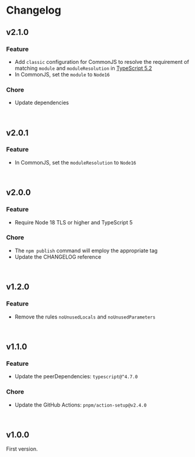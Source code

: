 # Changelog

## v2.1.0

### Feature

- Add `classic` configuration for CommonJS to resolve the requirement of matching `module` and `moduleResolution` in [TypeScript 5.2](https://devblogs.microsoft.com/typescript/announcing-typescript-5-2/#module-and-moduleresolution-must-match-under-recent-node-js-settings)
- In CommonJS, set the `module` to `Node16`

### Chore

- Update dependencies

<br>

## v2.0.1

### Feature

- In CommonJS, set the `moduleResolution` to `Node16`

<br>

## v2.0.0

### Feature

- Require Node 18 TLS or higher and TypeScript 5

### Chore

- The `npm publish` command will employ the appropriate tag
- Update the CHANGELOG reference

<br>

## v1.2.0

### Feature

- Remove the rules `noUnusedLocals` and `noUnusedParameters`

<br>

## v1.1.0

### Feature

- Update the peerDependencies: `typescript@^4.7.0`

### Chore

- Update the GitHub Actions: `pnpm/action-setup@v2.4.0`

<br>

## v1.0.0

First version.
